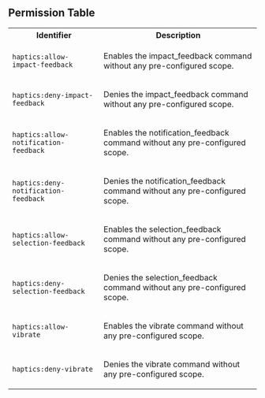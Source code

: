 ## Permission Table

<table>
<tr>
<th>Identifier</th>
<th>Description</th>
</tr>


<tr>
<td>

`haptics:allow-impact-feedback`

</td>
<td>

Enables the impact_feedback command without any pre-configured scope.

</td>
</tr>

<tr>
<td>

`haptics:deny-impact-feedback`

</td>
<td>

Denies the impact_feedback command without any pre-configured scope.

</td>
</tr>

<tr>
<td>

`haptics:allow-notification-feedback`

</td>
<td>

Enables the notification_feedback command without any pre-configured scope.

</td>
</tr>

<tr>
<td>

`haptics:deny-notification-feedback`

</td>
<td>

Denies the notification_feedback command without any pre-configured scope.

</td>
</tr>

<tr>
<td>

`haptics:allow-selection-feedback`

</td>
<td>

Enables the selection_feedback command without any pre-configured scope.

</td>
</tr>

<tr>
<td>

`haptics:deny-selection-feedback`

</td>
<td>

Denies the selection_feedback command without any pre-configured scope.

</td>
</tr>

<tr>
<td>

`haptics:allow-vibrate`

</td>
<td>

Enables the vibrate command without any pre-configured scope.

</td>
</tr>

<tr>
<td>

`haptics:deny-vibrate`

</td>
<td>

Denies the vibrate command without any pre-configured scope.

</td>
</tr>
</table>
